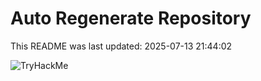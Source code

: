 # Auto Regenerate Repository

This README was last updated: 2025-07-13 21:44:02

 ![TryHackMe](https://tryhackme.com/badge/533634)